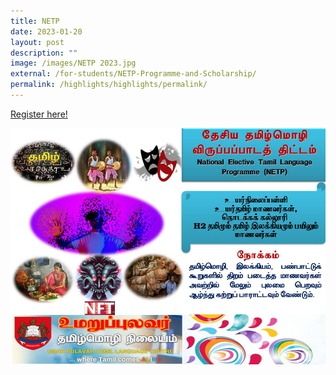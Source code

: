 ```yaml
---
title: NETP
date: 2023-01-20
layout: post
description: ""
image: /images/NETP 2023.jpg
external: /for-students/NETP-Programme-and-Scholarship/
permalink: /highlights/highlights/permalink/
---
```













[Register here!](https://form.gov.sg/63c6be4dbef23b0011734db5)

<a href="https://form.gov.sg/63c6be4dbef23b0011734db5">
<img alt="" src="/images/NETP%202023.jpg"></a>